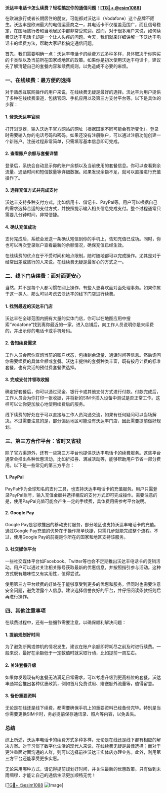 **沃达丰电话卡怎么续费？轻松搞定你的通信问题！[[TG💪+ @esim1088](https://t.me/s/esim1088)]**

在欧洲旅行或者长期居住的朋友，可能都对沃达丰（Vodafone）这个品牌不陌生。沃达丰是欧洲最大的电信运营商之一，其电话卡不仅覆盖范围广，而且信号稳定，在国际旅行者和当地居民中都非常受欢迎。然而，对于很多用户来说，如何续费沃达丰电话卡却是一个让人头疼的问题。今天，我们就来详细讲解一下沃达丰电话卡的续费方法，帮助大家轻松搞定通信问题。

首先，我们需要明确一点：沃达丰电话卡的续费方式多种多样，具体取决于你购买的卡类型以及当前所在国家或地区的政策。如果你是初次使用沃达丰电话卡，建议先了解清楚自己的套餐内容和续费规则，以免造成不必要的麻烦。

### 一、在线续费：最方便的选择

对于熟悉互联网操作的用户来说，在线续费无疑是最好的选择。沃达丰为用户提供了多种在线续费渠道，包括官网、手机应用以及第三方支付平台等。以下是具体的步骤：

#### 1. 登录沃达丰官网
打开浏览器，输入沃达丰官方网站的网址（根据国家不同可能会有所变化）。登录时需要输入你的电话号码和密码。如果还没有注册账户，可以通过注册功能创建一个新账户。注册过程非常简单，只需填写基本信息即可完成。

#### 2. 查看账户余额与套餐详情
登录后，系统会自动显示你的账户余额以及当前使用的套餐信息。你可以查看剩余流量、通话时间和短信数量等详细数据。如果发现余额不足，就可以直接进行充值操作了。

#### 3. 选择充值方式并完成支付
沃达丰支持多种支付方式，比如信用卡、借记卡、PayPal等。用户可以根据自己的需求选择合适的支付方式，并按照提示输入相关信息完成支付。整个过程通常只需要几分钟时间，非常便捷。

#### 4. 确认充值成功
支付完成后，系统会发送一条确认短信到你的手机上，告知充值已成功。同时，你也可以再次登录账户查看最新的余额情况，确保充值已经生效。

在线续费的优点在于不受时间和地点限制，随时随地都可以完成操作。尤其是对于经常出差或旅行的人来说，在线续费无疑是最省心的方式之一。

### 二、线下门店续费：面对面更安心

当然，并不是每个人都习惯在网上操作，有些人更喜欢面对面处理事务。如果你属于这一类人，那么可以考虑去沃达丰的线下门店进行续费。

#### 1. 找到最近的沃达丰门店
沃达丰在全球范围内拥有大量的实体门店，你可以在地图应用中搜索“Vodafone”找到离你最近的一家。进入店铺后，向工作人员说明你是来续费的，并出示你的电话卡或手机号码。

#### 2. 告知续费需求
工作人员会帮你查询当前的账户状态，包括剩余流量、通话时间等信息。然后询问你需要续费的具体金额或套餐。沃达丰提供的套餐种类丰富，既有按月计费的标准套餐，也有灵活的预付费套餐供选择。

#### 3. 完成支付并领取收据
确定好套餐后，你可以通过现金、银行卡或其他支付方式进行付款。付款完成后，工作人员会为你打印一张收据，并将新的SIM卡插入设备中测试是否正常工作。这样可以让你更加放心地使用续费后的服务。

线下续费的好处在于可以直接与工作人员沟通交流，如果有任何疑问可以当场解决。不过需要注意的是，部分偏远地区可能没有沃达丰门店，因此需要提前做好规划。

### 三、第三方合作平台：省时又省钱

除了官方渠道外，还有一些第三方平台也提供沃达丰电话卡的续费服务。这些平台通常会推出各种优惠活动，比如折扣券、满减活动等，能够帮助用户节省一部分费用。以下是一些常见的第三方平台：

#### 1. PayPal
PayPal作为全球知名的支付工具，也支持沃达丰电话卡的充值服务。用户只需登录PayPal账号，输入充值金额并选择相应的支付方式即可完成操作。需要注意的是，使用PayPal充值可能会产生一定的手续费，具体费用需参考平台说明。

#### 2. Google Pay
Google Pay是谷歌推出的移动支付服务，部分地区也支持沃达丰电话卡的充值。通过Google Pay充值的优势在于操作简单快捷，只需几步就能完成整个流程。不过，使用Google Pay的前提是你所在的国家和地区支持该服务。

#### 3. 社交媒体平台
一些社交媒体平台如Facebook、Twitter等也会不定期推出沃达丰电话卡的促销活动。用户可以通过关注相关账号获取最新的优惠信息，并按照指引参与活动。这种方式既有趣味性又有实用性，值得尝试。

使用第三方平台续费的好处在于能够享受到更多的优惠和服务，但同时也需要注意安全问题，避免泄露个人信息。建议选择信誉良好的平台，并仔细阅读条款细则后再进行操作。

### 四、其他注意事项

在续费过程中，还有一些细节需要注意，以确保顺利解决问题：

#### 1. 提前规划好时间
为了避免断网或停机的情况发生，建议在账户余额即将耗尽之前及时进行续费。一般来说，最好在余额低于一定数值时就采取行动，比如提前一周左右。

#### 2. 关注套餐升级
如果你发现现有的套餐无法满足日常需求，可以考虑升级到更高档位的套餐。沃达丰通常会推出各种优惠政策，例如首月免费试用、赠送额外流量等，值得留意。

#### 3. 备份重要资料
无论是在线还是线下续费，都需要确保手机上的重要资料已经备份完毕。特别是当你需要更换SIM卡时，务必提前保存通讯录、照片等内容，以免丢失。

### 总结

综上所述，沃达丰电话卡的续费方式多种多样，无论是在线还是线下都有相应的解决方案。对于习惯了数字化生活的现代人来说，在线续费无疑是最佳选择；而对于更注重面对面沟通的人群，则可以选择前往沃达丰实体店办理业务。此外，利用第三方平台还能享受更多实惠。

无论采用哪种方式，请记得提前规划好时间，并关注最新的优惠政策。只有做到未雨绸缪，才能让自己的通信生活更加顺畅无忧！

[[TG💪+ @esim1088](https://t.me/s/esim1088) ![Image](https://i.postimg.cc/4NQfJmqS/Snipaste-2025-05-13-00-14-12.png)]